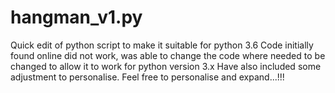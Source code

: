 # hangman_v1.py
Quick edit of python script to make it suitable for python 3.6
Code initially found online did not work, was able to change the code where needed to be changed to allow it to work for python version 3.x
Have also included some adjustment to personalise.
Feel free to personalise and expand...!!!
